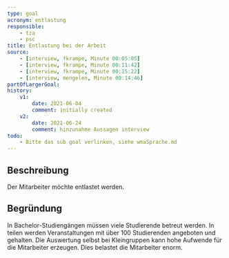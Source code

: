 ```yaml
---
type: goal
acronym: entlastung
responsible: 
    - tza
    - psc
title: Entlastung bei der Arbeit
source: 
    - [interview, fkrampe, Minute 00:05:05]
    - [interview, fkrampe, Minute 00:11:42]
    - [interview, fkrampe, Minute 00:15:22]
    - [interview, mengelen, Minute 00:14:46]
partOfLargerGoal:
history:
    v1:
        date: 2021-06-04
        comment: initially created
    v2:
        date: 2021-06-24
        comment: hinzunahme Aussagen interview
todo:
    - Bitte das sub goal verlinken, siehe wmaSprache.md
---
```


## Beschreibung

Der Mitarbeiter möchte entlastet werden.

## Begründung

In Bachelor-Studiengängen müssen viele Studierende betreut werden. In teilen werden Veranstaltungen mit über 100 Studierenden angeboten und gehalten. Die Auswertung selbst bei Kleingruppen kann hohe Aufwende für die Mitarbeiter erzeugen.
Dies belastet die Mitarbeiter enorm.
